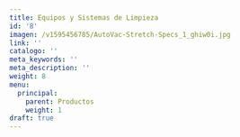 ```yaml
---
title: Equipos y Sistemas de Limpieza
id: '8'
imagen: /v1595456785/AutoVac-Stretch-Specs_1_ghiw0i.jpg
link: ''
catalogo: ''
meta_keywords: ''
meta_description: ''
weight: 8
menu:
  principal:
    parent: Productos
    weight: 1
draft: true
---
```




